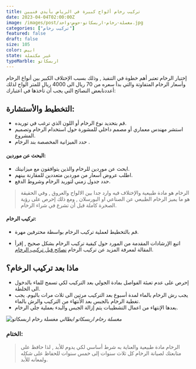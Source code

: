 ```yaml
---
title: تركيب رخام ألواح كبيرة في الرياض بأيدي فنيين
date: 2023-04-04T02:00:00Z
image: /images/post/مغسلة-رخام-اربسكاتو-حوض-واحد.jpg
categories: ["تركيب رخام"]
featured: false
draft: false
size: 105
color: ابيض
state: غير مكتملة
typeMarble: اربسكاتو
---
```


إختيار الرخام تعتبر أهم خطوة في التنفيذ , وذلك بسبب الإختلاف الكبير بين أنواع الرخام وأسعار الرخام المتفاوتة والتي بدأ سعره من 70 ريال الى 4000 ريال للمتر الواح لذلك أعددنابعض النصائح التي يجب أن تأخذها في اعتبارك:

## التخطيط والأستشارة:

- قم بتحديد نوع الرخام أو اللون الذي ترغب في توريده.
- استشر مهندس معماري أو مصمم داخلي للمشورة حول استخدام الرخام وتصميم المشروع.
- حدد الميزانية المخصصة بند الرخام .

#### البحث عن موردين:

- ابحث عن موردين للرخام والذين يتوافقون مع ميزانيتك.
- اطلب عروض أسعار من موردين متعددين للمقارنة بينهم.
- حدد جدول زمني لتوريد الرخام وشروط الدفع.

> الرخام هو مادة طبيعية والإختلاف فيه وارد جدا بين الالواح والعروق , وفي الحقيقة هو ما يميز الرخام الطبيعي عن الصناعي او البورسلان , ومع ذلك إحرص على رؤية الصخرة كاملة قبل أن تشرع في شراء الرخام.

#### تركيب الرخام:

- قم بالتخطيط لعملية تركيب الرخام بواسطة محترفين مهرة.
- اتبع الإرشادات المقدمة من المورد حول كيفية تركيب الرخام بشكل صحيح , إقرأ المقالة لمعرفة المزيد عن تركيب الرخام [نصائح قبل تركيب الرخام].

  [نصائح قبل تركيب الرخام]: https://bajco-sa.com/posts/%D8%AA%D8%B1%D9%83%D9%8A%D8%A8-%D8%B1%D8%AE%D8%A7%D9%85

## ماذا بعد تركيب الرخام؟

- إحرص على عدم تعبئة الفواصل بمادة الجولي بعد التركيب لكي تسمح للماء بالدخول الى الخلطة.
- يجب رش الرخام بالماء لمدة أسبوع بعد التركيب مرتين الى ثلاث مرات باليوم.
  يجب تغطية الرخام بالجبس بعد الأنتهاء من التركيب والرش بالماء.
- بعدها الإنتهاء من اعمال التشطيبات يتم إزالة الجبس والبدء بعملية جلي الرخام.

![مغسلة رخام اربسكاتو](/images/post/مغسلة-رخام-اربسكاتو.jpg)
_مغسلة رخام اربسكاتو ايطالي_

### الختام:

> الرخام مادة طبيعية والعناية به شرط أساسي لكي يدوم للأبد , لذا حافظ على متابعتك لصيانة الرخام كل ثلاث سنوات إلى خمس سنوات للحفاظ على شكله ولمعانه للأبد.
